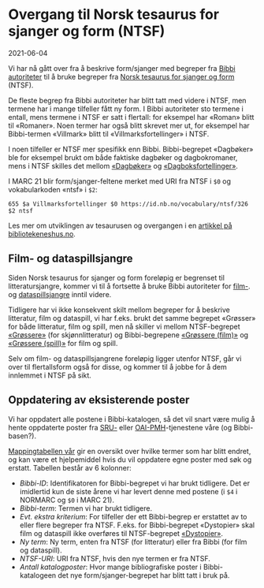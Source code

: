 # Overgang til Norsk tesaurus for sjanger og form (NTSF)

2021-06-04

Vi har nå gått over fra å beskrive form/sjanger med begreper fra 
[Bibbi autoriteter](/hente/autoritetsdata) til å bruke begreper fra 
[Norsk tesaurus for sjanger og form](https://bibliotekutvikling.no/kunnskapsorganisering/kunnskapsorganisering/vokabularer-utkast/felles-autoritetsregister-for-personer-og-korporasjoner/) (NTSF).

De fleste begrep fra Bibbi autoriteter har blitt tatt med videre i NTSF, men termene har i mange tilfeller fått ny form.
I Bibbi autoriteter sto termene i entall, mens termene i NTSF er satt i flertall: for eksempel har «Roman» blitt til «Romaner».
Noen termer har også blitt skrevet mer ut, for eksempel har Bibbi-termen «Villmark» blitt til «Villmarksfortellinger» i NTSF. 

I noen tilfeller er NTSF mer spesifikk enn Bibbi. Bibbi-begrepet «Dagbøker» ble for eksempel brukt om både faktiske dagbøker og dagbokromaner, mens i NTSF skilles det mellom [«Dagbøker»](https://id.nb.no/vocabulary/ntsf/54) og [«Dagboksfortellinger»](https://id.nb.no/vocabulary/ntsf/536).

I MARC 21 blir form/sjanger-feltene merket med URI fra NTSF i `$0` og vokabularkoden «ntsf» i `$2`:

```
655 $a Villmarksfortellinger $0 https://id.nb.no/vocabulary/ntsf/326 $2 ntsf
```

Les mer om utviklingen av tesaurusen og overgangen i en [artikkel på bibliotekeneshus.no](https://www.bibliotekeneshus.no/nasjonal-tesaurus-for-sjanger-og-form-na-er-vi-i-gang/).

## Film- og dataspillsjangre

Siden Norsk tesaurus for sjanger og form foreløpig er begrenset til litteratursjangre, 
kommer vi til å fortsette å bruke Bibbi autoriteter for 
[film-](https://id.bs.no/bibbi/group/efbe2d4b-b3de-4194-b069-b764b1333a23).
og [dataspillsjangre](https://id.bs.no/bibbi/group/a3ac9412-c520-4b1e-b393-ab9b0fc690b7) inntil videre.

Tidligere har vi ikke konsekvent skilt mellom begreper for å beskrive litteratur, film og dataspill,
vi har f.eks. brukt det samme begrepet «Grøsser» for både litteratur, film og spill, 
men nå skiller vi mellom NTSF-begrepet [«Grøssere»](https://id.nb.no/vocabulary/ntsf/118) (for skjønnlitteratur) og
Bibbi-begrepene [«Grøssere (film)»](https://id.bs.no/bibbi/1203108) og [«Grøssere (spill)»](https://id.bs.no/bibbi/1203115) for film og spill.

Selv om film- og dataspillsjangrene foreløpig ligger utenfor NTSF, går vi over til flertallsform også for disse, og kommer til å jobbe for å dem innlemmet i NTSF på sikt.

## Oppdatering av eksisterende poster

Vi har oppdatert alle postene i Bibbi-katalogen, så det vil snart være mulig å hente oppdaterte poster fra
[SRU-](/hente/bibliografiske-data/sru) eller [OAI-PMH](/hente/bibliografiske-data/oai-pmh)-tjenestene våre (og Bibbi-basen?).

[Mappingtabellen vår](/vedlegg/2021-06-03-bibbi-ntsf-mapping.xlsx) gir en oversikt over hvilke termer som har blitt endret, og kan være et hjelpemiddel hvis du vil oppdatere egne poster med søk og erstatt. Tabellen består av 6 kolonner:

- *Bibbi-ID*: Identifikatoren for Bibbi-begrepet vi har brukt tidligere. Det er imidlertid kun de siste årene vi har levert denne med postene (i `$4` i NORMARC og `$0` i MARC 21).
- *Bibbi-term*: Termen vi har brukt tidligere.
- *Evt. ekstra kriterium*: For tilfeller der ett Bibbi-begrep er erstattet av to eller flere begreper fra NTSF. F.eks. for Bibbi-begrepet «Dystopier» skal film og dataspill ikke overføres til NTSF-begrepet [«Dystopier»](https://id.nb.no/vocabulary/ntsf/68).
- *Ny term*: Ny term, enten fra NTSF (for litteratur) eller fra Bibbi (for film og dataspill).
- *NTSF-URI*: URI fra NTSF, hvis den nye termen er fra NTSF.
- *Antall katalogposter*: Hvor mange bibliografiske poster i Bibbi-katalogeen det nye form/sjanger-begrepet har blitt tatt i bruk på.

<!--
Det kan hende systemleverandøren din kan være behjelpelig med å oppdatere poster.
-->
